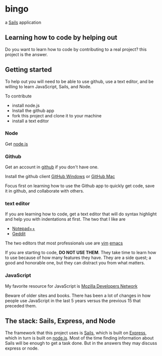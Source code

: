 # bingo

a [Sails](http://sailsjs.org) application

## Learning how to code by helping out
Do you want to learn how to code by contributing to a real project? this project is the answer. 

## Getting started
To help out you will need to be able to use github, use a text editor, and be willing to learn JavaScript, Sails, and Node.

To contribute
* install node.js 
* Install the github app
* fork this project and clone it to your machine
* install a text editor


### Node
Get  [node.js](http://nodejs.org/)

### Github
Get an account in [github](https://github.com/) if you don't have one.

Install the github client [GitHub Windows](https://windows.github.com/) or [GitHub Mac](https://mac.github.com/) 

Focus first on learning how to use the Github app to quickly get code, save it in github, and collaborate with others. 

### text editor

If you are learning how to code, get a text editor that will do syntax highlight and help you with indentations at first. The two that I like are

   - [Notepad++](http://notepad-plus-plus.org/) 
   - [Geddit](https://wiki.gnome.org/Apps/Gedit) 

The two editors that most professionals use are 
[vim](http://www.vim.org/)
[emacs](http://www.gnu.org/software/emacs/)

If you are starting to code, __DO NOT USE THEM__. They take time to learn how to use because of how many features they have. They are a side quest; a good and honorable one, but they can distract you from what matters.

### JavaScript

My favorite resource for JavaScript is [Mozilla Developers Network](https://developer.mozilla.org/en-US/docs/Web/JavaScript) 

Beware of older sites and books. There has been a lot of changes in how people use JavaScript in the last 5 years versus the previous 15 that preceded them. 

## The stack:  Sails, Express, and Node

The framework that this project uses is [Sails](http://sailsjs.org), which is built on [Express](http://expressjs.com/), which in turn is built on [node.js](http://nodejs.org/). Most of the time finding information about Sails will be enough to get a task done. But in the answers they may discuss express or node. 
